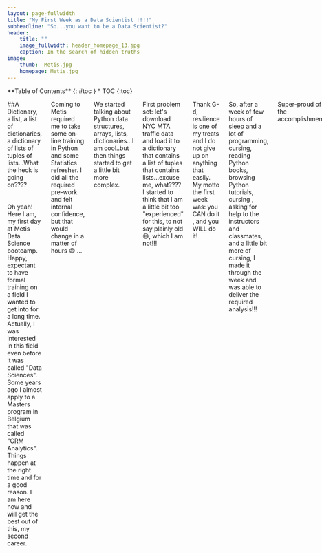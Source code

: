 ```yaml
---
layout: page-fullwidth
title: "My First Week as a Data Scientist !!!!"
subheadline: "So...you want to be a Data Scientist?"
header:
    title: ""
    image_fullwidth: header_homepage_13.jpg
    caption: In the search of hidden truths
image:
    thumb:  Metis.jpg
    homepage: Metis.jpg
---
```

<div class="row">
<div class="medium-4 medium-push-8 columns" markdown="1">
<div class="panel radius" markdown="1">
**Table of Contents**
{: #toc }
*  TOC
{:toc}
</div>
</div><!-- /.medium-4.columns -->

<div class="medium-8 medium-pull-4 columns" markdown="1">

##A Dictionary, a list, a list of dictionaries, a dictionary of lists of tuples of lists...What the heck is going on????
<br><br><br>
Oh yeah! Here I am, my first day at Metis Data Science bootcamp. Happy, expectant to have formal training on a field
I wanted to get into for a long time. Actually, I was interested in this field even before it was called "Data Sciences".
Some years ago I almost apply to a Masters program in Belgium that was called "CRM Analytics". Things happen at the right
time and for a good reason. I am here now and will get the best out of this, my second career. 

Coming to Metis required me to take some on-line training in Python and some Statistics refresher. I did all the required
pre-work and felt internal confidence, but that would change in a matter of hours :smile: ...

We started talking about Python data structures, arrays, lists, dictionaries...I am cool..but then things started to get a
little bit more complex.

First problem set: let's download NYC MTA traffic data and load it to a dictionary that contains a list of tuples that
contains lists...excuse me, what???? I started to think that I am a little bit too "experienced" for this, to not say 
plainly old :smile:, which I am not!!!

Thank G-d, resilience is one of my treats and I do not give up on anything that easily. My motto the first week was: you CAN do it
, and you WILL do it!

So, after a week of few hours of sleep and a lot of programming, cursing, reading Python books, browsing Python tutorials, cursing
, asking for help to the instructors and classmates, and a little bit more of cursing, I made it through the week and was able to
deliver the required analysis!!!

Super-proud of the accomplishment!

...things will get better...

Week 2, here I come!




